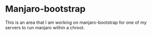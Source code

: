 Manjaro-bootstrap
=================

This is an area that I am working on manjaro-bootstrap for one of my servers to run manjaro within a chroot.
